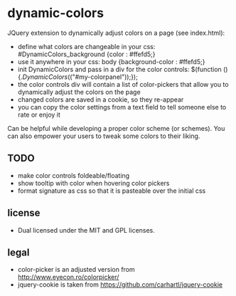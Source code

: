 dynamic-colors
==============

JQuery extension to dynamically adjust colors on a page (see index.html):

  - define what colors are changeable in your css:
          #DynamicColors_background {color : #ffefd5;}
  - use it anywhere in your css:
          body {background-color : #ffefd5;}
  - init DynamicColors and pass in a div for the color controls:
          $(function () {$.DynamicColors($("#my-colorpanel"));});
  - the color controls div will contain a list of color-pickers that
    allow you to dynamically adjust the colors on the page
  - changed colors are saved in a cookie, so they re-appear
  - you can copy the color settings from a text field to tell someone
    else to rate or enjoy it

Can be helpful while developing a proper color scheme (or schemes).
You can also empower your users to tweak some colors to their liking.

TODO
----
  - make color controls foldeable/floating
  - show tooltip with color when hovering color pickers
  - format signature as css so that it is pasteable over the initial css

license
-------
   - Dual licensed under the MIT and GPL licenses.

legal
-----
   - color-picker is an adjusted version from http://www.eyecon.ro/colorpicker/
   - jquery-cookie is taken from https://github.com/carhartl/jquery-cookie
